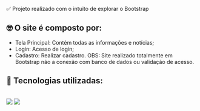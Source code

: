 ✅ Projeto realizado com o intuito de explorar o Bootstrap

## 🤓 O site é composto por:
- Tela Principal: Contém todas as informações e notícias;
- Login: Acesso de login;
- Cadastro: Realizar cadastro.
OBS: Site realizado totalmente em Bootstrap não a conexão com banco de dados ou validação de acesso.

## 🧠 Tecnologias utilizadas:
<div style="display: inline-block"><br>
  <img src="https://img.shields.io/badge/HTML5-E34F26?style=for-the-badge&logo=html5&logoColor=white"/>
  <img src="https://img.shields.io/badge/Bootstrap-563D7C?style=for-the-badge&logo=bootstrap&logoColor=white"/>
</div>
